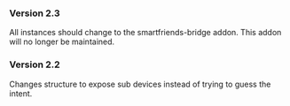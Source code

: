 ### Version 2.3

All instances should change to the smartfriends-bridge addon. This addon will no longer be maintained.

### Version 2.2

Changes structure to expose sub devices instead of trying to guess the intent.